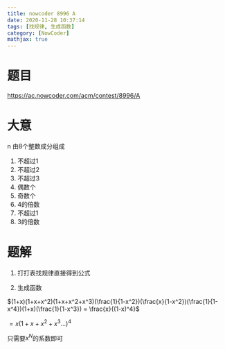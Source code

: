 ```yaml
---
title: nowcoder 8996 A
date: 2020-11-28 10:37:14
tags: [找规律, 生成函数]
category: [NowCoder]
mathjax: true
---
```


# 题目

https://ac.nowcoder.com/acm/contest/8996/A

# 大意

n 由8个整数成分组成

1. 不超过1
2. 不超过2
3. 不超过3
4. 偶数个
5. 奇数个
6. 4的倍数
7. 不超过1
8. 3的倍数

# 题解

1. 打打表找规律直接得到公式

2. 生成函数

$(1+x)(1+x+x^2)(1+x+x^2+x^3)(\frac{1}{1-x^2})(\frac{x}{1-x^2})(\frac{1}{1-x^4})(1+x)(\frac{1}{1-x^3}) = \frac{x}{(1-x)^4}$

$=x(1+x+x^2+x^3...)^4$

只需要$x^N$的系数即可


